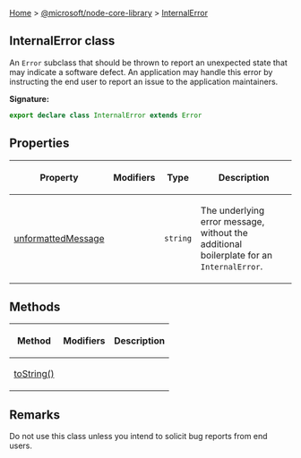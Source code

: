 [Home](./index) &gt; [@microsoft/node-core-library](./node-core-library.md) &gt; [InternalError](./node-core-library.internalerror.md)

## InternalError class

An `Error` subclass that should be thrown to report an unexpected state that may indicate a software defect. An application may handle this error by instructing the end user to report an issue to the application maintainers.

<b>Signature:</b>

```typescript
export declare class InternalError extends Error 
```

## Properties

|  <p>Property</p> | <p>Modifiers</p> | <p>Type</p> | <p>Description</p> |
|  --- | --- | --- | --- |
|  <p>[unformattedMessage](./node-core-library.internalerror.unformattedmessage.md)</p> |  | <p>`string`</p> | <p>The underlying error message, without the additional boilerplate for an `InternalError`<!-- -->.</p> |

## Methods

|  <p>Method</p> | <p>Modifiers</p> | <p>Description</p> |
|  --- | --- | --- |
|  <p>[toString()](./node-core-library.internalerror.tostring.md)</p> |  | <p></p> |

## Remarks

Do not use this class unless you intend to solicit bug reports from end users.

